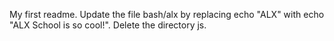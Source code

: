 My first readme.
Update the file bash/alx by replacing echo "ALX" with echo "ALX School is so cool!".
Delete the directory js.
